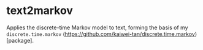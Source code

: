 # text2markov
Applies the discrete-time Markov model to text, forming the basis of my `discrete.time.markov` (https://github.com/kaiwei-tan/discrete.time.markov)[package].
